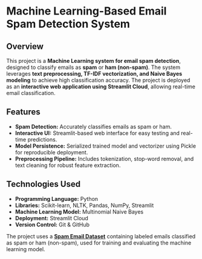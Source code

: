 # Machine Learning-Based Email Spam Detection System

## Overview
This project is a **Machine Learning system for email spam detection**, designed to classify emails as **spam** or **ham (non-spam)**. The system leverages **text preprocessing, TF-IDF vectorization, and Naive Bayes modeling** to achieve high classification accuracy. The project is deployed as an **interactive web application using Streamlit Cloud**, allowing real-time email classification.  

## Features
- **Spam Detection:** Accurately classifies emails as spam or ham.  
- **Interactive UI:** Streamlit-based web interface for easy testing and real-time predictions.  
- **Model Persistence:** Serialized trained model and vectorizer using Pickle for reproducible deployment.  
- **Preprocessing Pipeline:** Includes tokenization, stop-word removal, and text cleaning for robust feature extraction.  

## Technologies Used
- **Programming Language:** Python  
- **Libraries:** Scikit-learn, NLTK, Pandas, NumPy, Streamlit  
- **Machine Learning Model:** Multinomial Naive Bayes  
- **Deployment:** Streamlit Cloud  
- **Version Control:** Git & GitHub  

The project uses a **[Spam Email Dataset]([https://www.kaggle.com/datasets/uciml/sms-spam-collection-dataset](https://www.kaggle.com/datasets/uciml/sms-spam-collection-dataset))** containing labeled emails classified as spam or ham (non-spam), used for training and evaluating the machine learning model.
